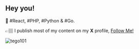 ## Hey you!

👋  #React, #PHP, #Python & #Go.

👉🏽 I publish most of my content on my **X** profile, [Follow Me!](https://x.com/tegodotdev)
 
![tego101](https://github.com/tego101.png)

